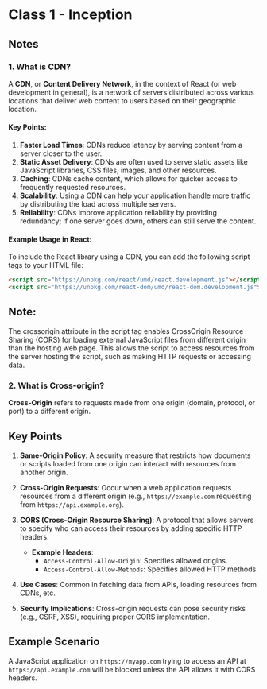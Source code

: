 # Class 1 - Inception

## **Notes**

### 1. What is CDN?

A **CDN**, or **Content Delivery Network**, in the context of React (or web development in general), is a network of servers distributed across various locations that deliver web content to users based on their geographic location.

#### **Key Points:**

1. **Faster Load Times**: CDNs reduce latency by serving content from a server closer to the user.
2. **Static Asset Delivery**: CDNs are often used to serve static assets like JavaScript libraries, CSS files, images, and other resources.
3. **Caching**: CDNs cache content, which allows for quicker access to frequently requested resources.
4. **Scalability**: Using a CDN can help your application handle more traffic by distributing the load across multiple servers.
5. **Reliability**: CDNs improve application reliability by providing redundancy; if one server goes down, others can still serve the content.

#### **Example Usage in React:**

To include the React library using a CDN, you can add the following script tags to your HTML file:

```html
<script src="https://unpkg.com/react/umd/react.development.js"></script>
<script src="https://unpkg.com/react-dom/umd/react-dom.development.js"></script>
```
## Note: ## 
The crossorigin attribute in the script tag enables CrossOrigin Resource Sharing (CORS) for loading external JavaScript
files from different origin than the hosting web page. This
allows the script to access resources from the server hosting
the script, such as making HTTP requests or accessing data.

### 2. What is Cross-origin?

**Cross-Origin** refers to requests made from one origin (domain, protocol, or port) to a different origin.

## Key Points

1. **Same-Origin Policy**: A security measure that restricts how documents or scripts loaded from one origin can interact with resources from another origin.

2. **Cross-Origin Requests**: Occur when a web application requests resources from a different origin (e.g., `https://example.com` requesting from `https://api.example.org`).

3. **CORS (Cross-Origin Resource Sharing)**: A protocol that allows servers to specify who can access their resources by adding specific HTTP headers.
   - **Example Headers**:
     - `Access-Control-Allow-Origin`: Specifies allowed origins.
     - `Access-Control-Allow-Methods`: Specifies allowed HTTP methods.

4. **Use Cases**: Common in fetching data from APIs, loading resources from CDNs, etc.

5. **Security Implications**: Cross-origin requests can pose security risks (e.g., CSRF, XSS), requiring proper CORS implementation.

## Example Scenario

A JavaScript application on `https://myapp.com` trying to access an API at `https://api.example.com` will be blocked unless the API allows it with CORS headers.


